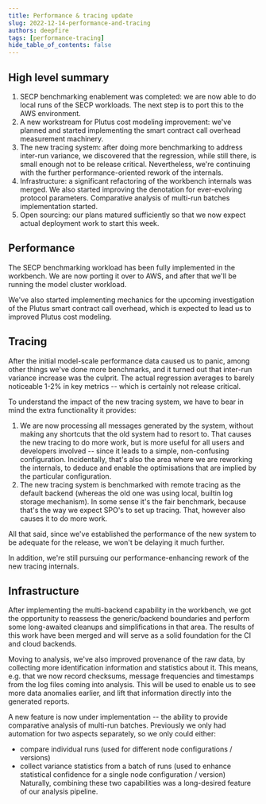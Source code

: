 ```yaml
---
title: Performance & tracing update
slug: 2022-12-14-performance-and-tracing
authors: deepfire
tags: [performance-tracing]
hide_table_of_contents: false
---
```


## High level summary

1. SECP benchmarking enablement was completed:  we are now able to do local runs of the SECP workloads.  The next step is to port this to the AWS environment.
2. A new workstream for Plutus cost modeling improvement:  we've planned and started implementing the smart contract call overhead measurement machinery.
3. The new tracing system:  after doing more benchmarking to address inter-run variance, we discovered that the regression, while still there, is small enough not to be release critical.  Nevertheless, we're continuing with the further performance-oriented rework of the internals.
4. Infrastructure:  a significant refactoring of the workbench internals was merged.  We also started improving the denotation for ever-evolving protocol parameters.  Comparative analysis of multi-run batches implementation started.
5. Open sourcing:  our plans matured sufficiently so that we now expect actual deployment work to start this week.

## Performance

The SECP benchmarking workload has been fully implemented in the workbench.  We are now porting it over to AWS, and after that we'll be running the model cluster workload.

We've also started implementing mechanics for the upcoming investigation of the Plutus smart contract call overhead, which is expected to lead us to improved Plutus cost modeling.

## Tracing

After the initial model-scale performance data caused us to panic, among other things we've done more benchmarks, and it turned out that inter-run variance increase was the culprit.  The actual regression averages to barely noticeable 1-2% in key metrics -- which is certainly not release critical.

To understand the impact of the new tracing system, we have to bear in mind the extra functionality it provides:

  1. We are now processing all messages generated by the system, without making any shortcuts that the old system had to resort to.  That causes the new tracing to do more work, but is more useful for all users and developers involved -- since it leads to a simple, non-confusing configuration.  Incidentally, that's also the area where we are reworking the internals, to deduce and enable the optimisations that are implied by the particular configuration.
  2. The new tracing system is benchmarked with remote tracing as the default backend (whereas the old one was using local, builtin log storage mechanism).  In some sense it's the fair benchmark, because that's the way we expect SPO's to set up tracing.  That, however also causes it to do more work.

All that said, since we've established the performance of the new system to be adequate for the release, we won't be delaying it much further.

In addition, we're still pursuing our performance-enhancing rework of the new tracing internals.

## Infrastructure

After implementing the multi-backend capability in the workbench, we got the opportunity to reassess the generic/backend boundaries and perform some long-awaited cleanups and simplifications in that area.  The results of this work have been merged and will serve as a solid foundation for the CI and cloud backends.

Moving to analysis, we've also improved provenance of the raw data, by collecting more identification information and statistics about it.
This means, e.g. that we now record checksums, message frequencies and timestamps from the log files coming into analysis.
This will be used to enable us to see more data anomalies earlier, and lift that information directly into the generated reports.

A new feature is now under implementation -- the ability to provide comparative analysis of multi-run batches.
Previously we only had automation for two aspects separately, so we only could either:
  - compare individual runs (used for different node configurations / versions)
  - collect variance statistics from a batch of runs (used to enhance statistical confidence for a single node configuration / version)
Naturally, combining these two capabilities was a long-desired feature of our analysis pipeline.

